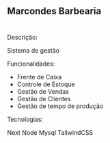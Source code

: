 <h2>Marcondes Barbearia<h1></h2>

Descrição:

Sistema de gestão

Funcionalidades:

<ul>
<li>Frente de Caixa</li>
<li>Controle de Estoque</li>
<li>Gestão de Vendas</li>
<li>Gestão de Clientes</li>
<li>Gestão de tempo de produção</li>
</ul>

Tecnologias:

Next
Node
Mysql
TailwindCSS
